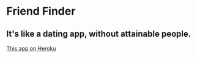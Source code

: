 # Friend Finder
## It's like a dating app, without attainable people.

[This app on Heroku](https://spouse-finder-10001.herokuapp.com/)

